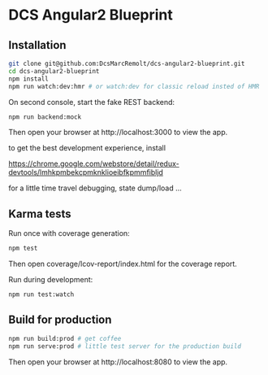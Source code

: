 # DCS Angular2 Blueprint

## Installation

```bash
git clone git@github.com:DcsMarcRemolt/dcs-angular2-blueprint.git
cd dcs-angular2-blueprint
npm install
npm run watch:dev:hmr # or watch:dev for classic reload insted of HMR
```

On second console, start the fake REST backend:

```bash
npm run backend:mock
```

Then open your browser at http://localhost:3000 to view the app.

to get the best development experience, install

https://chrome.google.com/webstore/detail/redux-devtools/lmhkpmbekcpmknklioeibfkpmmfibljd

for a little time travel debugging, state dump/load ...


## Karma tests

Run once with coverage generation:

```bash
npm test
```

Then open coverage/lcov-report/index.html for the coverage report.

Run during development:

```bash
npm run test:watch
```


## Build for production

```bash
npm run build:prod # get coffee
npm run serve:prod # little test server for the production build
```

Then open your browser at http://localhost:8080 to view the app.
